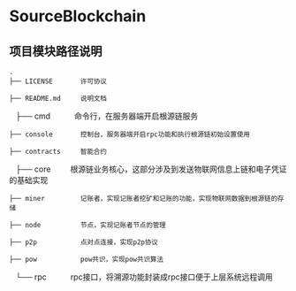 # SourceBlockchain

## 项目模块路径说明

    .
    ├── LICENSE       许可协议
    
    ├── README.md     说明文档
    
    ├── cmd           命令行，在服务器端开启根源链服务
    
    ├── console       控制台，服务器端开启rpc功能和执行根源链初始设置使用
    
    ├── contracts     智能合约
    
    ├── core          根源链业务核心，这部分涉及到发送物联网信息上链和电子凭证的基础实现
    
    ├── miner         记账者，实现记账者挖矿和记账的功能，实现物联网数据到根源链的存储
    
    ├── node          节点，实现记账者节点的管理
    
    ├── p2p           点对点连接，实现p2p协议
    
    ├── pow           pow共识，实现pow共识算法
    
    └── rpc           rpc接口，将溯源功能封装成rpc接口便于上层系统远程调用
    

